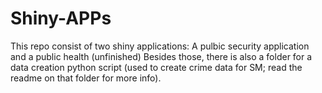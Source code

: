 # Shiny-APPs

This repo consist of two shiny applications: A pulbic security application and a public health (unfinished)
Besides those, there is also a folder for a data creation python script (used to create crime data for SM; read the readme on that folder for more info).
